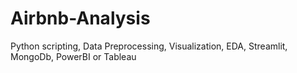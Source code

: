 # Airbnb-Analysis
Python scripting, Data Preprocessing, Visualization, EDA, Streamlit, MongoDb, PowerBI or Tableau 

